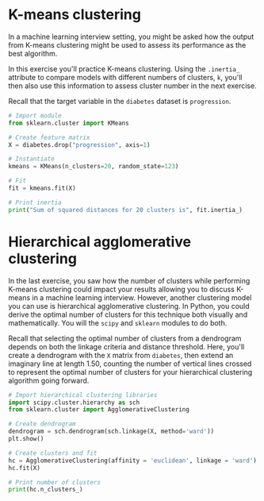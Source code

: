 # K-means clustering
In a machine learning interview setting, you might be asked how the output from K-means clustering might be used to assess its performance as the best algorithm.

In this exercise you'll practice K-means clustering. Using the `.inertia_` attribute to compare models with different numbers of clusters, `k`, you'll then also use this information to assess cluster number in the next exercise.

Recall that the target variable in the `diabetes` dataset is `progression`.
``` python
# Import module
from sklearn.cluster import KMeans

# Create feature matrix
X = diabetes.drop("progression", axis=1)

# Instantiate
kmeans = KMeans(n_clusters=20, random_state=123)

# Fit
fit = kmeans.fit(X)

# Print inertia
print("Sum of squared distances for 20 clusters is", fit.inertia_)
```

# Hierarchical agglomerative clustering
In the last exercise, you saw how the number of clusters while performing K-means clustering could impact your results allowing you to discuss K-means in a machine learning interview. However, another clustering model you can use is hierarchical agglomerative clustering. In Python, you could derive the optimal number of clusters for this technique both visually and mathematically. You will the `scipy` and `sklearn` modules to do both.

Recall that selecting the optimal number of clusters from a dendrogram depends on both the linkage criteria and distance threshold. Here, you'll create a dendrogram with the `X` matrix from `diabetes`, then extend an imaginary line at length 1.50, counting the number of vertical lines crossed to represent the optimal number of clusters for your hierarchical clustering algorithm going forward.

```python
# Import hierarchical clustering libraries
import scipy.cluster.hierarchy as sch
from sklearn.cluster import AgglomerativeClustering

# Create dendrogram
dendrogram = sch.dendrogram(sch.linkage(X, method='ward'))
plt.show()

# Create clusters and fit
hc = AgglomerativeClustering(affinity = 'euclidean', linkage = 'ward')
hc.fit(X)

# Print number of clusters
print(hc.n_clusters_)
```






